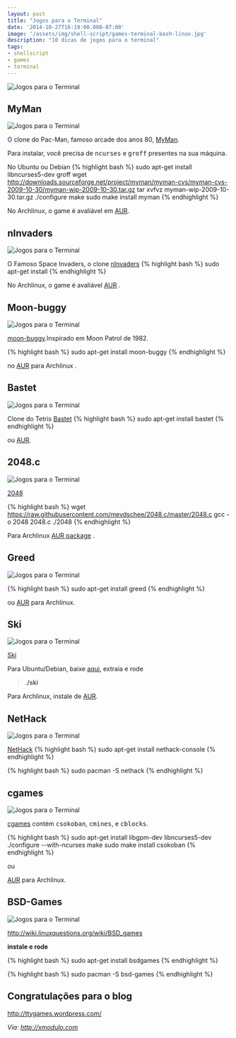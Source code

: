 ```yaml
---
layout: post
title: "Jogos para o Terminal"
date: '2014-10-27T16:19:00.000-07:00'
image: '/assets/img/shell-script/games-terminal-bash-linux.jpg'
description: "10 dicas de jogos para o terminal"
tags:
- shellscript
- games
- terminal
---
```


![Jogos para o Terminal](/assets/img/shell-script/games-terminal-bash-linux.jpg "Jogos para o Terminal")

## MyMan


![Jogos para o Terminal](/assets/img/shell-script/13863751363_dc7e225bfa_z.jpg "Jogos para o Terminal")

O clone do Pac-Man, famoso arcade dos anos 80, <a href="http://myman.sourceforge.net/" target="_blank">MyMan</a>.

Para instalar, você precisa de <tt>ncurses</tt> e <tt>groff</tt> presentes na sua máquina.

No Ubuntu ou Debian
{% highlight bash %}
sudo apt-get install libncurses5-dev groff
wget http://downloads.sourceforge.net/project/myman/myman-cvs/myman-cvs-2009-10-30/myman-wip-2009-10-30.tar.gz
tar xvfvz myman-wip-2009-10-30.tar.gz
./configure
make
sudo make install
myman
{% endhighlight %}

No Archlinux, o game é avaliável em <a href="https://aur.archlinux.org/packages/myman/" target="_blank">AUR</a>.


## nInvaders


![Jogos para o Terminal](/assets/img/shell-script/13863722405_e14bbc91c8_z.jpg "Jogos para o Terminal")


O Famoso Space Invaders, o clone <a href="http://ninvaders.sourceforge.net/" target="_blank">nInvaders</a>
{% highlight bash %}
sudo apt-get install
{% endhighlight %}

No Archlinux, o game é avaliável <a href="https://aur.archlinux.org/packages/ninvaders/" target="_blank">AUR</a> .

## Moon-buggy

![Jogos para o Terminal](/assets/img/shell-script/13863751423_be17b73ace_z.jpg "Jogos para o Terminal")


<a href="http://www.seehuhn.de/pages/moon-buggy" target="_blank">moon-buggy</a>.Inspirado em Moon Patrol de 1982.

{% highlight bash %}
sudo apt-get install
moon-buggy
{% endhighlight %}

no <a href="https://aur.archlinux.org/packages/moon-buggy/" target="_blank">AUR</a> para Archlinux .  

## Bastet

![Jogos para o Terminal](/assets/img/shell-script/13863751683_d5f35204a0_z.jpg "Jogos para o Terminal")


Clone do Tetris <a href="http://fph.altervista.org/prog/bastet.html" target="_blank">Bastet</a>
{% highlight bash %}
sudo apt-get install 
bastet
{% endhighlight %}

ou <a href="https://aur.archlinux.org/packages/bastet/" target="_blank">AUR</a>.

## 2048.c


![Jogos para o Terminal](/assets/img/shell-script/13863722885_640bf7d0a5_z.jpg "Jogos para o Terminal")


<a href="http://gabrielecirulli.github.io/2048/" target="_blank">2048</a>


{% highlight bash %}
wget https://raw.githubusercontent.com/mevdschee/2048.c/master/2048.c
gcc -o 2048 2048.c
./2048
{% endhighlight %}

Para Archlinux <a href="https://aur.archlinux.org/packages/2048.c/" target="_blank">AUR package</a> .

## Greed

![Jogos para o Terminal](/assets/img/shell-script/13863722645_b5b131bae0_z.jpg "Jogos para o Terminal")


{% highlight bash %}
sudo apt-get install greed
{% endhighlight %}

ou <a href="https://aur.archlinux.org/packages/greed/" target="_blank">AUR</a> para Archlinux. 

## Ski

![Jogos para o Terminal](/assets/img/shell-script/13863751173_40fb357866_z.jpg "Jogos para o Terminal")


<a href="http://www.catb.org/esr/ski/" target="_blank">Ski</a> 

Para Ubuntu/Debian, baixe <a href="http://www.catb.org/esr/ski/" target="_blank">aqui</a>, extraia e rode

> __./ski__

Para Archlinux, instale de <a href="https://aur.archlinux.org/packages/ski/" target="_blank">AUR</a>.

## NetHack

![Jogos para o Terminal](/assets/img/shell-script/13863751533_035ef21704_z.jpg "Jogos para o Terminal")


<a href="http://www.nethack.org/" target="_blank">NetHack</a>
{% highlight bash %}
sudo apt-get install nethack-console
{% endhighlight %}

{% highlight bash %}
sudo pacman -S nethack
{% endhighlight %}

## cgames

![Jogos para o Terminal](/assets/img/shell-script/13863751553_d1f3d9e634_z.jpg "Jogos para o Terminal")


<a href="http://www.muppetlabs.com/%7Ebreadbox/software/cgames.html" target="_blank">cgames</a> contém <tt>csokoban</tt>, <tt>cmines</tt>, e <tt>cblocks</tt>.


{% highlight bash %}
sudo apt-get install libgpm-dev libncurses5-dev
./configure --with-ncurses
make
sudo make install
csokoban
{% endhighlight %}

ou 

<a href="https://aur.archlinux.org/packages/cgames/" target="_blank">AUR</a> para Archlinux. 

## BSD-Games

![Jogos para o Terminal](/assets/img/shell-script/13863722545_ec4cf17da5_z.jpg "Jogos para o Terminal")


<http://wiki.linuxquestions.org/wiki/BSD_games>

__instale e rode__

{% highlight bash %}
sudo apt-get install bsdgames
{% endhighlight %}

{% highlight bash %}
sudo pacman -S bsd-games
{% endhighlight %}

## Congratulações para o blog

<http://ttygames.wordpress.com/>

*Via: <http://xmodulo.com>*


<script async src="https://pagead2.googlesyndication.com/pagead/js/adsbygoogle.js"></script>

<!-- Informat -->
<ins class="adsbygoogle"
 style="display:block"
 data-ad-client="ca-pub-2838251107855362"
 data-ad-slot="2327980059"
 data-ad-format="auto"
 data-full-width-responsive="true"></ins>

<script>
(adsbygoogle = window.adsbygoogle || []).push({});
</script>

